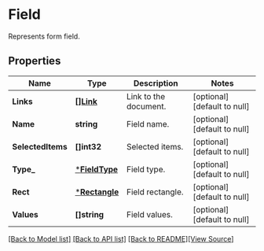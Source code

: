 # Field
Represents form field.

## Properties
Name | Type | Description | Notes
------------ | ------------- | ------------- | -------------
**Links** | [**[]Link**](Link.md) | Link to the document. | [optional] [default to null]
**Name** | **string** | Field name. | [optional] [default to null]
**SelectedItems** | **[]int32** | Selected items. | [optional] [default to null]
**Type_** | [***FieldType**](FieldType.md) | Field type. | [optional] [default to null]
**Rect** | [***Rectangle**](Rectangle.md) | Field rectangle. | [optional] [default to null]
**Values** | **[]string** | Field values. | [optional] [default to null]

[[Back to Model list]](../README.md#documentation-for-models) [[Back to API list]](../README.md#documentation-for-api-endpoints) [[Back to README]](../README.md)[[View Source]](../field.go)


